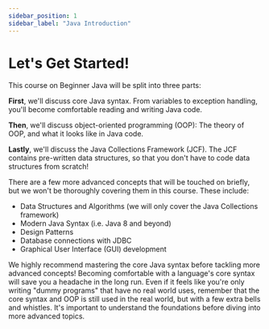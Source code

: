 ```yaml
---
sidebar_position: 1
sidebar_label: "Java Introduction"
---
```


# Let's Get Started!

This course on Beginner Java will be split into three parts:

**First**, we'll discuss core Java syntax. From variables to exception handling, you'll become comfortable reading and writing Java code.

**Then**, we'll discuss object-oriented programming (OOP): The theory of OOP, and what it looks like in Java code.

**Lastly**, we'll discuss the Java Collections Framework (JCF). The JCF contains pre-written data structures, so that you don't have to code data structures from scratch!

There are a few more advanced concepts that will be touched on briefly, but we won't be thoroughly covering them in this course. These include:

- Data Structures and Algorithms (we will only cover the Java Collections framework)
- Modern Java Syntax (i.e. Java 8 and beyond)
- Design Patterns
- Database connections with JDBC
- Graphical User Interface (GUI) development

We highly recommend mastering the core Java syntax before tackling more advanced concepts! Becoming comfortable with a language's core syntax will save you a headache in the long run. Even if it feels like you're only writing "dummy programs" that have no real world uses, remember that the core syntax and OOP is still used in the real world, but with a few extra bells and whistles. It's important to understand the foundations before diving into more advanced topics.
